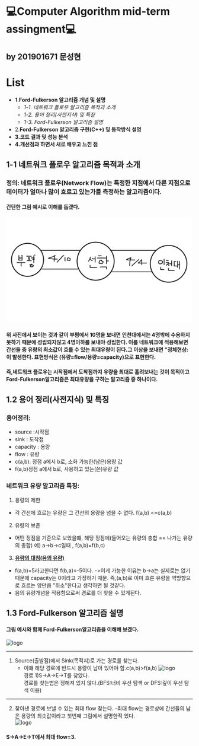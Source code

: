 💻Computer Algorithm mid-term assingment💻
===========================================
by 201901671 문성현
-----------------------
# List
- **1.Ford-Fulkerson 알고리즘 개념 및 설명**
    - *1-1. 네트워크 플로우 알고리즘 목적과 소개*
    - *1-2. 용어 정리(사전지식) 및 특징*
    - *1-3. Ford-Fulkerson 알고리즘 설명*
- 2.**Ford-Fulkerson 알고리즘 구현(C++) 및 동작방식 설명**
- **3.코드 결과 및 성능 분석**
- **4.개선점과 하면서 새로 배우고 느낀 점**

## 1-1 네트워크 플로우 알고리즘 목적과 소개
### 정의: 네트워크 플로우(Network Flow)는 특정한 지점에서 다른 지점으로 데이터가 얼마나 많이 흐르고 있는가를 측정하는 알고리즘이다.
#### 간단한 그림 예시로 이해를 돕겠다.
![Alt text](https://github.com/sunghyun0610/Computer-Algorithm/blob/main/%EB%84%A4%ED%8A%B8%EC%9B%8C%ED%81%AC%20%ED%94%8C%EB%A1%9C%EC%9A%B0.gif)
#### 위 사진에서 보이는 것과 같이 부평에서 10명을 보내면 인천대에서는 4명밖에 수용하지 못하기 때문에 성립되지않고 4명이하를 보내야 성립한다. 이를 네트워크에 적용해보면 간선들 중 유량의 최소값이 흐를 수 있는 최대유량이 된다.그 이상을 보내면 "정체현상:이 발생한다. 표현방식은 (유량=flow/용량=capacity)으로 표현한다.
#### 즉,네트워크 플로우는 시작점에서 도착점까지 유량을 최대로 흘려보내는 것이 목적이고 Ford-Fulkerson알고리즘은 최대유량을 구하는 알고리즘 중 하나이다.
## 1.2 용어 정리(사전지식) 및 특징
### 용어정리:  
- source :시작점
- sink : 도착점
- capacity : 용량
- flow : 유량
- c(a,b): 정점 a에서 b로, 소화 가능한(남은)용량 값
- f(a,b)정점 a에서 b로, 사용하고 있는(쓴)유량 값
### 네트워크 유량 알고리즘 특징:
1. 용량의 제한
- 각 간선에 흐르는 유량은 그 간선의 용량을 넘을 수 없다. f(a,b) <=c(a,b)
2. 유량의 보존
- 어떤 정점을 기준으로 보았을떄, 해당 정점에(들어오는 유량의 총합 == 나가는 유량의 총합) 예) a->b->c일때 , f(a,b)=f(b,c)
3. <u>**유량의 대칭(음의 유량)**</u>
- f(a,b)=5라고한다면 f(b,a)=-5이다. ->이게 가능한 이유는 b->a는 실제로는 없기 때문에 capacity는 0이라고 가정하기 때문. 즉,(a,b)로 이미 흐른 유량을 역방향으로 흐르는 양만큼 "취소"한다고 생각하면 될 것같다.
- 음의 유량개념을 적용함으로써 경로를 더 찾을 수 있게된다.

## 1.3 Ford-Fulkerson 알고리즘 설명
#### 그림 예시와 함께 Ford-Fulkerson알고리즘을 이해해 보겠다.
![logo](https://gseok.gitbooks.io/algorithm/content/assets/network-flow1.png)
***
1. Source(출발점)에서 Sink(목적지)로 가는 경로를 찾는다.
    - 이떄 해당 경로에 반드시 용량이 남아 있어야 함.c(a,b)>f(a,b)
![logo](https://gseok.gitbooks.io/algorithm/content/assets/network-flow2.png)
<br>경로 1)S->A->E->T를 찾았다.<br>경로를 찾는법은 정해져 있지 않다.(BFS:너비 우선 탐색 or DFS:깊이 우선 탐색 이용)
-----
2. 찾아낸 경로에 보낼 수 있는 최대 flow 찾는다.
    -최대 flow는 경로상에 간선들의 남은 용량의 최솟값이라고 첫번째 그림에서 설명한적 있다.
    <br>![logo](https://gseok.gitbooks.io/algorithm/content/assets/network-flow3.png)
#### S->A->E->T에서 최대 flow=3.

 